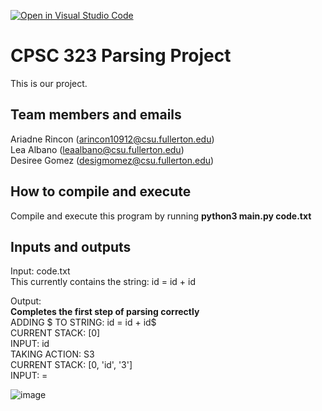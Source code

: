 [![Open in Visual Studio Code](https://classroom.github.com/assets/open-in-vscode-c66648af7eb3fe8bc4f294546bfd86ef473780cde1dea487d3c4ff354943c9ae.svg)](https://classroom.github.com/online_ide?assignment_repo_id=7721652&assignment_repo_type=AssignmentRepo)
# CPSC 323 Parsing Project

This is our project.

## Team members and emails

Ariadne Rincon (arincon10912@csu.fullerton.edu)  
Lea Albano (leaalbano@csu.fullerton.edu)  
Desiree Gomez (desigmomez@csu.fullerton.edu)  

## How to compile and execute

Compile and execute this program by running **python3 main.py code.txt**   

## Inputs and outputs
Input: code.txt  
This currently contains the string: id = id + id  

Output:  
**Completes the first step of parsing correctly**  
ADDING $ TO STRING: id = id + id$  
CURRENT STACK: [0]  
INPUT: id  
TAKING ACTION: S3  
CURRENT STACK: [0, 'id', '3']  
INPUT: =  

![image](https://user-images.githubusercontent.com/54596709/168889489-e4aea740-03f0-4ebd-a001-592f3909bbbf.png)
